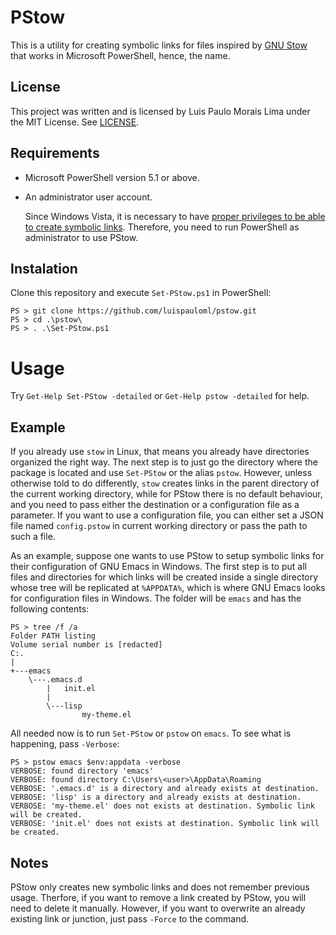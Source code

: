 # PStow
This is a utility for creating symbolic links for files inspired by
[GNU Stow](https://www.gnu.org/software/stow/) that works in Microsoft
PowerShell, hence, the name.

## License
This project was written and is licensed by Luis Paulo Morais Lima
under the MIT License. See [LICENSE](./LICENSE).

## Requirements

* Microsoft PowerShell version 5.1 or above.

* An administrator user account.

  Since Windows Vista, it is necessary to have [proper privileges to
  be able to create symbolic
  links](https://docs.microsoft.com/en-us/previous-versions/windows/it-pro/windows-vista/cc766301(v=ws.10)#create-symbolic-links).
  Therefore, you need to run PowerShell as administrator to use PStow.


## Instalation
Clone this repository and execute `Set-PStow.ps1` in PowerShell:

```
PS > git clone https://github.com/luispauloml/pstow.git
PS > cd .\pstow\
PS > . .\Set-PStow.ps1
```

# Usage
Try `Get-Help Set-PStow -detailed` or `Get-Help pstow -detailed` for
help.
	
## Example
If you already use `stow` in Linux, that means you already have
directories organized the right way.  The next step is to just go the
directory where the package is located and use `Set-PStow` or the
alias `pstow`.  However, unless otherwise told to do differently,
`stow` creates links in the parent directory of the current working
directory, while for PStow there is no default behaviour, and you need
to pass either the destination or a configuration file as a parameter.
If you want to use a configuration file, you can either set a JSON
file named `config.pstow` in current working directory or pass the
path to such a file.

As an example, suppose one wants to use PStow to setup symbolic links
for their configuration of GNU Emacs in Windows.  The first step is to
put all files and directories for which links will be created inside a
single directory whose tree will be replicated at `%APPDATA%`, which
is where GNU Emacs looks for configuration files in Windows.  The
folder will be `emacs` and has the following contents:

```
PS > tree /f /a
Folder PATH listing
Volume serial number is [redacted]
C:.
|
+---emacs
    \---.emacs.d
        |   init.el
        |
        \---lisp
                my-theme.el
```

All needed now is to run `Set-PStow` or `pstow` on `emacs`.
To see what is happening, pass `-Verbose`:

```
PS > pstow emacs $env:appdata -verbose
VERBOSE: found directory 'emacs'
VERBOSE: found directory C:\Users\<user>\AppData\Roaming
VERBOSE: '.emacs.d' is a directory and already exists at destination.
VERBOSE: 'lisp' is a directory and already exists at destination.
VERBOSE: 'my-theme.el' does not exists at destination. Symbolic link will be created.
VERBOSE: 'init.el' does not exists at destination. Symbolic link will be created.
```

## Notes
PStow only creates new symbolic links and does not remember previous
usage.  Therfore, if you want to remove a link created by PStow, you
will need to delete it manually.  However, if you want to overwrite an
already existing link or junction, just pass `-Force` to the command.

